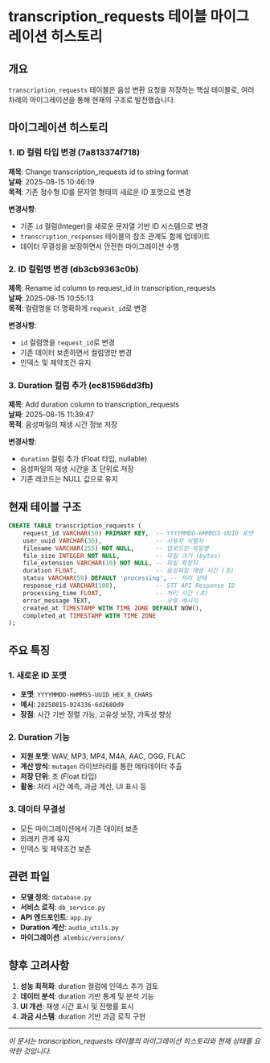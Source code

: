 # transcription_requests 테이블 마이그레이션 히스토리

## 개요
`transcription_requests` 테이블은 음성 변환 요청을 저장하는 핵심 테이블로, 여러 차례의 마이그레이션을 통해 현재의 구조로 발전했습니다.

## 마이그레이션 히스토리

### 1. ID 컬럼 타입 변경 (7a813374f718)
**제목**: Change transcription_requests id to string format  
**날짜**: 2025-08-15 10:46:19  
**목적**: 기존 정수형 ID를 문자열 형태의 새로운 ID 포맷으로 변경

**변경사항**:
- 기존 `id` 컬럼(Integer)을 새로운 문자열 기반 ID 시스템으로 변경
- `transcription_responses` 테이블의 참조 관계도 함께 업데이트
- 데이터 무결성을 보장하면서 안전한 마이그레이션 수행

### 2. ID 컬럼명 변경 (db3cb9363c0b)
**제목**: Rename id column to request_id in transcription_requests  
**날짜**: 2025-08-15 10:55:13  
**목적**: 컬럼명을 더 명확하게 `request_id`로 변경

**변경사항**:
- `id` 컬럼명을 `request_id`로 변경
- 기존 데이터 보존하면서 컬럼명만 변경
- 인덱스 및 제약조건 유지

### 3. Duration 컬럼 추가 (ec81596dd3fb)
**제목**: Add duration column to transcription_requests  
**날짜**: 2025-08-15 11:39:47  
**목적**: 음성파일의 재생 시간 정보 저장

**변경사항**:
- `duration` 컬럼 추가 (Float 타입, nullable)
- 음성파일의 재생 시간을 초 단위로 저장
- 기존 레코드는 NULL 값으로 유지

## 현재 테이블 구조

```sql
CREATE TABLE transcription_requests (
    request_id VARCHAR(50) PRIMARY KEY,  -- YYYYMMDD-HHMMSS-UUID 포맷
    user_uuid VARCHAR(36),               -- 사용자 식별자
    filename VARCHAR(255) NOT NULL,      -- 업로드된 파일명
    file_size INTEGER NOT NULL,          -- 파일 크기 (bytes)
    file_extension VARCHAR(10) NOT NULL, -- 파일 확장자
    duration FLOAT,                      -- 음성파일 재생 시간 (초)
    status VARCHAR(50) DEFAULT 'processing', -- 처리 상태
    response_rid VARCHAR(100),           -- STT API Response ID
    processing_time FLOAT,               -- 처리 시간 (초)
    error_message TEXT,                  -- 오류 메시지
    created_at TIMESTAMP WITH TIME ZONE DEFAULT NOW(),
    completed_at TIMESTAMP WITH TIME ZONE
);
```

## 주요 특징

### 1. 새로운 ID 포맷
- **포맷**: `YYYYMMDD-HHMMSS-UUID_HEX_8_CHARS`
- **예시**: `20250815-024336-6d2680d9`
- **장점**: 시간 기반 정렬 가능, 고유성 보장, 가독성 향상

### 2. Duration 기능
- **지원 포맷**: WAV, MP3, MP4, M4A, AAC, OGG, FLAC
- **계산 방식**: `mutagen` 라이브러리를 통한 메타데이터 추출
- **저장 단위**: 초 (Float 타입)
- **활용**: 처리 시간 예측, 과금 계산, UI 표시 등

### 3. 데이터 무결성
- 모든 마이그레이션에서 기존 데이터 보존
- 외래키 관계 유지
- 인덱스 및 제약조건 보존

## 관련 파일

- **모델 정의**: `database.py`
- **서비스 로직**: `db_service.py`
- **API 엔드포인트**: `app.py`
- **Duration 계산**: `audio_utils.py`
- **마이그레이션**: `alembic/versions/`

## 향후 고려사항

1. **성능 최적화**: duration 컬럼에 인덱스 추가 검토
2. **데이터 분석**: duration 기반 통계 및 분석 기능
3. **UI 개선**: 재생 시간 표시 및 진행률 표시
4. **과금 시스템**: duration 기반 과금 로직 구현

---

*이 문서는 transcription_requests 테이블의 마이그레이션 히스토리와 현재 상태를 요약한 것입니다.*